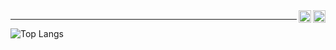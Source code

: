<a target="_blank" href="https://www.linkedin.com/in/brunojcamargo">
  <img align="right" src="https://user-images.githubusercontent.com/17799292/129457914-2b555141-8514-4918-8c25-38b5f8ec2939.png" height="20" width="20" />
</a>

<a target="_blank" href="https://gitlab.com/brunojcamargo">
  <img align="right" src="https://user-images.githubusercontent.com/17799292/129620557-469dd0b5-c912-453c-813e-d158d180fb40.png" height="20" width="20" />
</a>

---
 ![Top Langs](https://github-readme-stats.vercel.app/api/top-langs/?username=brunojcamargo&hide=python,HTML,blade,css,PowerShell,Batchfile,Shell,Kotlin,Swift,Objective-c&theme=tokyonight&count_private=true)
